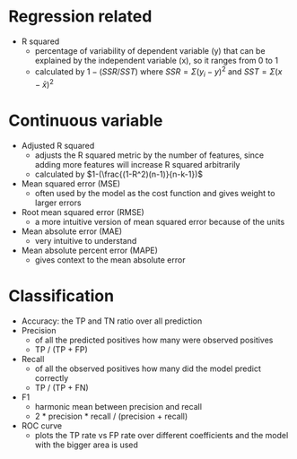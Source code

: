 # Regression related
- R squared
	- percentage of variability of dependent variable (y) that can be explained by the independent variable (x), so it ranges from 0 to 1
	- calculated by $1 - (SSR / SST)$ where $SSR=\Sigma(y_i-y)^2$ and $SST=\Sigma(x-\bar{x})^2$
# Continuous variable
- Adjusted R squared
	- adjusts the R squared metric by the number of features, since adding more features will increase R squared arbitrarily
	- calculated by $1-(\frac{(1-R^2)(n-1)}{n-k-1})$
- Mean squared error (MSE)
	- often used by the model as the cost function and gives weight to larger errors
- Root mean squared error (RMSE)
	- a more intuitive version of mean squared error because of the units 
- Mean absolute error (MAE)
	- very intuitive to understand 
- Mean absolute percent error (MAPE)
	- gives context to the mean absolute error 

# Classification
- Accuracy: the TP and TN ratio over all prediction
- Precision
	- of all the predicted positives how many were observed positives
	- TP / (TP + FP)
- Recall
	- of all the observed positives how many did the model predict correctly
	- TP / (TP + FN)
- F1
	- harmonic mean between precision and recall
	- 2 * precision * recall / (precision + recall)
- ROC curve
	- plots the TP rate vs FP rate over different coefficients and the model with the bigger area is used 
